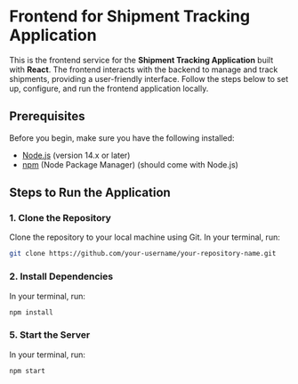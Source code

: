 # Frontend for Shipment Tracking Application

This is the frontend service for the **Shipment Tracking Application** built with **React**. The frontend interacts with the backend to manage and track shipments, providing a user-friendly interface. Follow the steps below to set up, configure, and run the frontend application locally.

## Prerequisites

Before you begin, make sure you have the following installed:
- [Node.js](https://nodejs.org/) (version 14.x or later)
- [npm](https://www.npmjs.com/) (Node Package Manager) (should come with Node.js)

## Steps to Run the Application

### 1. Clone the Repository
Clone the repository to your local machine using Git. In your terminal, run:

```bash
git clone https://github.com/your-username/your-repository-name.git
```

### 2. Install Dependencies
In your terminal, run:

```bash
npm install
```

### 5. Start the Server
In your terminal, run:

```bash
npm start
```